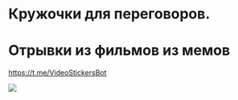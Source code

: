 # Кружочки для переговоров. 
# Отрывки из фильмов из мемов

https://t.me/VideoStickersBot

![](video_2024-01-22_10-37-32.gif)
